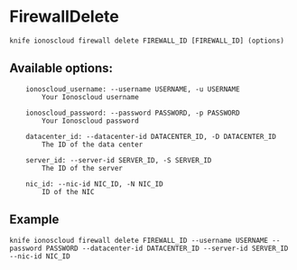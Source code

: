 # FirewallDelete



    knife ionoscloud firewall delete FIREWALL_ID [FIREWALL_ID] (options)


## Available options:

```
    ionoscloud_username: --username USERNAME, -u USERNAME
        Your Ionoscloud username

    ionoscloud_password: --password PASSWORD, -p PASSWORD
        Your Ionoscloud password

    datacenter_id: --datacenter-id DATACENTER_ID, -D DATACENTER_ID
        The ID of the data center

    server_id: --server-id SERVER_ID, -S SERVER_ID
        The ID of the server

    nic_id: --nic-id NIC_ID, -N NIC_ID
        ID of the NIC

```

## Example

    knife ionoscloud firewall delete FIREWALL_ID --username USERNAME --password PASSWORD --datacenter-id DATACENTER_ID --server-id SERVER_ID --nic-id NIC_ID
